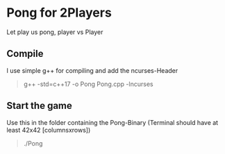 # Pong for 2Players
Let play us pong, player vs Player

## Compile
I use simple g++ for compiling and add the ncurses-Header
> g++ -std=c++17 -o Pong Pong.cpp -lncurses

## Start the game
Use this in the folder containing the Pong-Binary (Terminal should have at least 42x42 [columnsxrows])
> ./Pong 